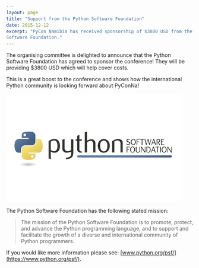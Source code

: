 ```yaml
---
layout: page
title: "Support from the Python Software Foundation"
date: 2015-12-12
excerpt: "PyCon Namibia has received sponsorship of $3800 USD from the Python
Software Foundation."
---
```


The organising committee is delighted to announce that the Python Software
Foundation has agreed to sponsor the conference! They will be providing $3800
USD which will help cover costs.

This is a great boost to the conference and shows how the international
Python community is looking forward about PyConNa!

[![The Python Software Foundation](/images/psf.png)](https://www.python.org/psf/)

The Python Software Foundation has the following stated mission:

> The mission of the Python Software Foundation is to promote, protect, and
> advance the Python programming language, and to support and facilitate the
> growth of a diverse and international community of Python programmers.

If you would like more information please see:
[www.python.org/psf/](https://www.python.org/psf/).
